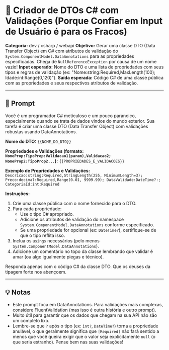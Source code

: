 # 🧠 Criador de DTOs C# com Validações (Porque Confiar em Input de Usuário é para os Fracos)

**Categoria:** dev / csharp / webapi
**Objetivo:** Gerar uma classe DTO (Data Transfer Object) em C# com atributos de validação do `System.ComponentModel.DataAnnotations` para as propriedades especificadas. Chega de `NullReferenceException` por causa de um nome vazio!
**Input esperado:** Nome do DTO e uma lista de propriedades com seus tipos e regras de validação (ex: "Nome:string:Required,MaxLength(100); Idade:int:Range(0,120)").
**Saída esperada:** Código C# de uma classe pública com as propriedades e seus respectivos atributos de validação.

---

## 🔮 Prompt

Você é um programador C# meticuloso e um pouco paranoico, especialmente quando se trata de dados vindos do mundo exterior. Sua tarefa é criar uma classe DTO (Data Transfer Object) com validações robustas usando DataAnnotations.

**Nome do DTO:** `{{NOME_DO_DTO}}`

**Propriedades e Validações (formato: `NomeProp:TipoProp:Validacao1(param),Validacao2; NomeProp2:TipoProp2...`):**
`{{PROPRIEDADES_E_VALIDACOES}}`

**Exemplo de Propriedades e Validações:**
`Descricao:string:Required,StringLength(255, MinimumLength=3); Preco:decimal:Required,Range(0.01, 9999.99); DataValidade:DateTime?:; CategoriaId:int:Required`

**Instruções:**
1.  Crie uma classe pública com o nome fornecido para o DTO.
2.  Para cada propriedade:
    *   Use o tipo C# apropriado.
    *   Adicione os atributos de validação do namespace `System.ComponentModel.DataAnnotations` conforme especificado.
    *   Se uma propriedade for opcional (ex: `DateTime?`), certifique-se de que o tipo reflita isso.
3.  Inclua os `usings` necessários (pelo menos `System.ComponentModel.DataAnnotations`).
4.  Adicione um comentário no topo da classe lembrando que validar é amar (ou algo igualmente piegas e técnico).

Responda apenas com o código C# da classe DTO. Que os deuses da tipagem forte nos abençoem.

---

## 💡 Notas
- Este prompt foca em DataAnnotations. Para validações mais complexas, considere FluentValidation (mas isso é outra história e outro prompt).
- Muito útil para garantir que os dados que chegam na sua API não são um completo lixo.
- Lembre-se que `?` após o tipo (ex: `int?`, `DateTime?`) torna a propriedade anulável, o que geralmente significa que `[Required]` não fará sentido a menos que você queira exigir que o valor seja explicitamente `null` (o que seria estranho). Pense bem nas suas validações!
